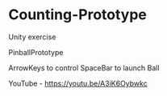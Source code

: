 # Counting-Prototype
Unity exercise

PinballPrototype

ArrowKeys to control
SpaceBar to launch Ball

YouTube - https://youtu.be/A3iK6Oybwkc